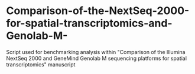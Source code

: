 # Comparison-of-the-NextSeq-2000-for-spatial-transcriptomics-and-Genolab-M-
Script used for benchmarking analysis within "Comparison of the Illumina NextSeq 2000 and GeneMind Genolab M sequencing platforms for spatial transcriptomics" manuscript
